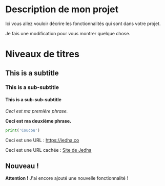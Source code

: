 # Description de mon projet

Ici vous allez vouloir décrire les fonctionnalités qui sont dans votre projet.

Je fais une modification pour vous montrer quelque chose.

# Niveaux de titres
## This is a subtitle
### This is a sub-subtitle
#### This is a sub-sub-subtitle

_Ceci est ma première phrase._

**Ceci est ma deuxième phrase.**

```python
print('Coucou')
```

Ceci est une URL : https://jedha.co 

Ceci est une URL cachée : [Site de Jedha](https://jedha.co)

## Nouveau !

**Attention !** J'ai encore ajouté une nouvelle fonctionnalité !